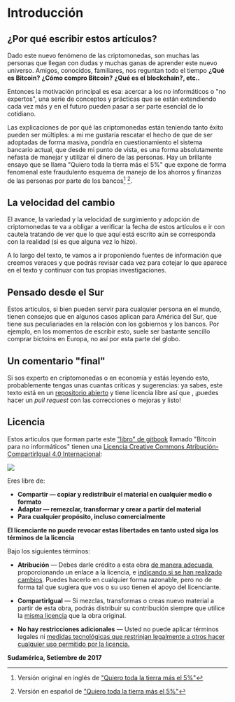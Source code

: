 # Introducción

## ¿Por qué escribir estos artículos?

Dado este nuevo fenómeno de las criptomonedas, son muchas las personas que llegan con dudas y muchas ganas de aprender este nuevo universo. Amigos, conocidos, familiares, nos reguntan todo el tiempo **¿Qué es Bitcoin?** **¿Cómo compro Bitcoin?** **¿Qué es el blockchain?, etc..**

Entonces la motivación principal es esa: acercar a los no informáticos o "no expertos",  una serie de conceptos y prácticas que se están extendiendo cada vez más y en el futuro pueden pasar a ser parte esencial de lo cotidiano.

Las explicaciones de por qué las criptomonedas están teniendo tanto éxito pueden ser múltiples: a mí me gustaría rescatar el hecho de que de ser adoptadas de forma masiva, pondría en cuestionamiento el sistema bancario actual, que desde mi punto de vista, es una forma absolutamente nefasta de manejar y utilizar el dinero de las personas. Hay un brillante ensayo que se llama "Quiero toda la tierra más el 5%" que expone de forma fenomenal este fraudulento esquema de manejo de los ahorros y finanzas de las personas por parte de los bancos[^1] [^2].

## La velocidad del cambio

El avance, la variedad y la velocidad de surgimiento y adopción de criptomonedas te va a obligar a verificar la fecha de estos artículos e ir con cautela tratando de ver que lo que aquí está escrito aún se corresponda con la realidad \(si es que alguna vez lo hizo\).

A lo largo del texto, te vamos a ir proponiendo fuentes de información que creemos veraces y que podrás revisar cada vez para cotejar lo que aparece en el texto y continuar con tus propias investigaciones.

## Pensado desde el Sur

Estos artículos, si bien pueden servir para cualquier persona en el mundo, tienen consejos que en algunos casos aplican para América del Sur, que tiene sus peculiariades en la relación con los gobiernos y los bancos. Por ejemplo, en los momentos de escribir esto, suele ser bastante sencillo comprar bictoins en Europa, no así por esta parte del globo.

## Un comentario "final"

Si sos experto en criptomonedas o en economía y estás leyendo esto, probablemente tengas unas cuantas críticas y sugerencias: ya sabes, este texto está en un [repositorio abierto](https://github.com/lupa18/bitcoin-para-no-informaticos) y tiene licencia libre así que , ¡puedes hacer un _pull request_ con las correcciones o mejoras y listo!

## Licencia

Estos artículos que forman parte este ["libro" de gitbook](https://lupa18.gitbooks.io/bitcoin-para-no-informaticos/) llamado "Bitcoin para no informáticos" tienen una [Licencia Creative Commons Atribución-CompartirIgual 4.0 Internacional](http://creativecommons.org/licenses/by-sa/4.0/):

![](https://i.creativecommons.org/l/by-sa/4.0/88x31.png)

Eres libre de:

* **Compartir — copiar y redistribuir el material en cualquier medio o formato**
* **Adaptar — remezclar, transformar y crear a partir del material**
* **Para cualquier propósito, incluso comercialmente**

**El licenciante no puede revocar estas libertades en tanto usted siga los términos de la licencia**

Bajo los siguientes términos:

* **Atribución** — Debes darle crédito a esta obra [de manera adecuada](https://creativecommons.org/licenses/by-sa/4.0/deed.es#), proporcionando un enlace a la licencia, e [indicando si se han realizado cambios](https://creativecommons.org/licenses/by-sa/4.0/deed.es#). Puedes hacerlo en cualquier forma razonable, pero no de forma tal que sugiera que vos o su uso tienen el apoyo del licenciante.

* **CompartirIgual** — Si mezclas, transformas o creas nuevo material a partir de esta obra, podrás distribuir su contribución siempre que utilice la [misma licencia](https://creativecommons.org/licenses/by-sa/4.0/deed.es#) que la obra original.

* **No hay restricciones adicionales**
   — Usted no puede aplicar términos legales ni [medidas tecnológicas que restrinjan legalmente a otros hacer cualquier uso permitido por la licencia.](https://creativecommons.org/licenses/by-sa/4.0/deed.es#)

**Sudamérica, Setiembre de 2017**

[^1]: Versión original en inglés de ["Quiero toda la tierra más el 5%"](https://drive.google.com/file/d/0B3QqufElBUZwUjVMM1ZUTVg4QmM/view)

[^2]: Versión en español de ["Quiero toda la tierra más el 5%"](http://asambleademajaras.com/articulos/2010/07/quiero_la_tierra_mas_el_cinco_por_ciento.html)

